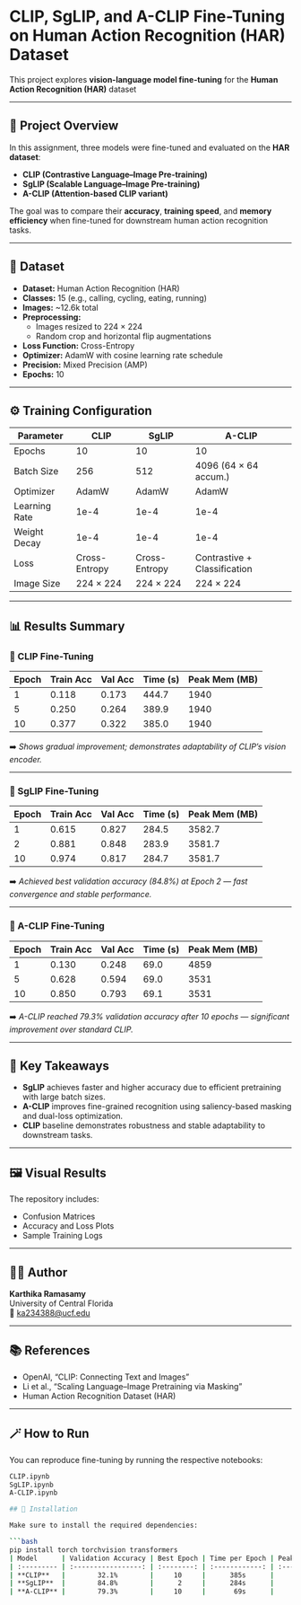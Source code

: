 # CLIP, SgLIP, and A-CLIP Fine-Tuning on Human Action Recognition (HAR) Dataset

This project explores **vision-language model fine-tuning** for the **Human Action Recognition (HAR)** dataset

---

## 📘 Project Overview

In this assignment, three models were fine-tuned and evaluated on the **HAR dataset**:

- **CLIP (Contrastive Language–Image Pre-training)**  
- **SgLIP (Scalable Language–Image Pre-training)**  
- **A-CLIP (Attention-based CLIP variant)**  

The goal was to compare their **accuracy**, **training speed**, and **memory efficiency** when fine-tuned for downstream human action recognition tasks.

---

## 🧠 Dataset

- **Dataset:** Human Action Recognition (HAR)
- **Classes:** 15 (e.g., calling, cycling, eating, running)
- **Images:** ~12.6k total
- **Preprocessing:**
  - Images resized to 224 × 224
  - Random crop and horizontal flip augmentations
- **Loss Function:** Cross-Entropy  
- **Optimizer:** AdamW with cosine learning rate schedule  
- **Precision:** Mixed Precision (AMP)  
- **Epochs:** 10  

---

## ⚙️ Training Configuration

| Parameter | CLIP | SgLIP | A-CLIP |
|------------|------|-------|--------|
| Epochs | 10 | 10 | 10 |
| Batch Size | 256 | 512 | 4096 (64 × 64 accum.) |
| Optimizer | AdamW | AdamW | AdamW |
| Learning Rate | 1e-4 | 1e-4 | 1e-4 |
| Weight Decay | 1e-4 | 1e-4 | 1e-4 |
| Loss | Cross-Entropy | Cross-Entropy | Contrastive + Classification |
| Image Size | 224 × 224 | 224 × 224 | 224 × 224 |

---

## 📊 Results Summary

### 🔹 CLIP Fine-Tuning
| Epoch | Train Acc | Val Acc | Time (s) | Peak Mem (MB) |
|:------|:-----------|:---------|:----------|:----------------|
| 1 | 0.118 | 0.173 | 444.7 | 1940 |
| 5 | 0.250 | 0.264 | 389.9 | 1940 |
| 10 | 0.377 | 0.322 | 385.0 | 1940 |

➡️ *Shows gradual improvement; demonstrates adaptability of CLIP’s vision encoder.*

---

### 🔹 SgLIP Fine-Tuning
| Epoch | Train Acc | Val Acc | Time (s) | Peak Mem (MB) |
|:------|:-----------|:---------|:----------|:----------------|
| 1 | 0.615 | 0.827 | 284.5 | 3582.7 |
| 2 | 0.881 | 0.848 | 283.9 | 3581.7 |
| 10 | 0.974 | 0.817 | 284.7 | 3581.7 |

➡️ *Achieved best validation accuracy (84.8%) at Epoch 2 — fast convergence and stable performance.*

---

### 🔹 A-CLIP Fine-Tuning
| Epoch | Train Acc | Val Acc | Time (s) | Peak Mem (MB) |
|:------|:-----------|:---------|:----------|:----------------|
| 1 | 0.130 | 0.248 | 69.0 | 4859 |
| 5 | 0.628 | 0.594 | 69.0 | 3531 |
| 10 | 0.850 | 0.793 | 69.1 | 3531 |

➡️ *A-CLIP reached 79.3% validation accuracy after 10 epochs — significant improvement over standard CLIP.*

---

## 🧩 Key Takeaways

- **SgLIP** achieves faster and higher accuracy due to efficient pretraining with large batch sizes.  
- **A-CLIP** improves fine-grained recognition using saliency-based masking and dual-loss optimization.  
- **CLIP** baseline demonstrates robustness and stable adaptability to downstream tasks.

---

## 🖼️ Visual Results

The repository includes:
- Confusion Matrices  
- Accuracy and Loss Plots  
- Sample Training Logs  

---

## 👩‍💻 Author

**Karthika Ramasamy**  
University of Central Florida  
📧 [ka234388@ucf.edu](mailto:ka234388@ucf.edu)

---

## 📚 References

- OpenAI, “CLIP: Connecting Text and Images”
- Li et al., “Scaling Language–Image Pretraining via Masking”
- Human Action Recognition Dataset (HAR)

---

## 🪄 How to Run

You can reproduce fine-tuning by running the respective notebooks:
```bash
CLIP.ipynb
SgLIP.ipynb
A-CLIP.ipynb

## 🧩 Installation

Make sure to install the required dependencies:

```bash
pip install torch torchvision transformers
| Model      | Validation Accuracy | Best Epoch | Time per Epoch | Peak GPU Memory |
| :--------- | :-----------------: | :--------: | :------------: | :-------------: |
| **CLIP**   |        32.1%        |     10     |      385s      |      1.9GB      |
| **SgLIP**  |        84.8%        |      2     |      284s      |      3.5GB      |
| **A-CLIP** |        79.3%        |     10     |       69s      |      3.5GB      |

